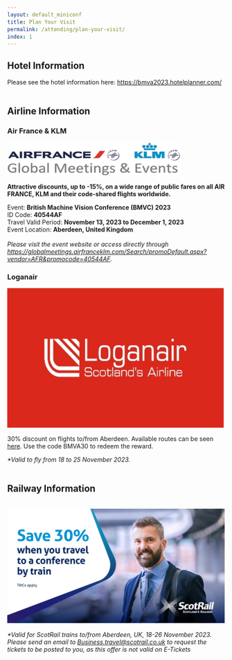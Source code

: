 ```yaml
---
layout: default_miniconf
title: Plan Your Visit
permalink: /attending/plan-your-visit/
index: 1
---
```


## Hotel Information

Please see the hotel information here: <https://bmva2023.hotelplanner.com/>
<br>
<br>

## Airline Information
### Air France & KLM

<img src="/imgs/airfrance1.png" width="400" class="figure-img img-responsive center-block">
 
**Attractive discounts, up to -15%, on a wide range of public fares on all AIR FRANCE, KLM and their code-shared flights worldwide.**

Event: **British Machine Vision Conference (BMVC) 2023**
<br>
ID Code: **40544AF**
<br>
Travel Valid Period: **November 13, 2023 to December 1, 2023**
<br>
Event Location: **Aberdeen, United Kingdom**
<br>
<br>
*Please visit the event website or access directly through <https://globalmeetings.airfranceklm.com/Search/promoDefault.aspx?vendor=AFR&promocode=40544AF>.*

### Loganair

<img src="/imgs/image005.png" width="500" class="figure-img img-responsive center-block">

30% discount on flights to/from Aberdeen. Available routes can be seen [here](/files/loganair.pdf). Use the code BMVA30 to redeem the reward.

*\*Valid to fly from 18 to 25 November 2023.*
<br>
<br>

## Railway Information
<br>
<img src="/imgs/railway.jpg" width="700" class="figure-img img-responsive center-block">

*\*Valid for ScotRail trains to/from Aberdeen, UK, 18-26 November 2023. Please send an email to  <Business.travel@scotrail.co.uk> to request the tickets to be posted to you, as this offer is not valid on E-Tickets*
<br>
<br>

